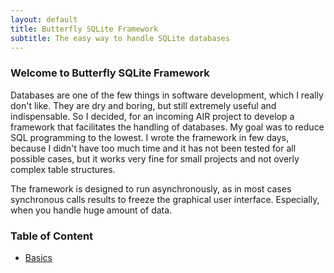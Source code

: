 ```yaml
---
layout: default
title: Butterfly SQLite Framework
subtitle: The easy way to handle SQLite databases
---
```



### Welcome to Butterfly SQLite Framework
Databases are one of the few things in software development, which I really don't like. 
They are dry and boring, but still extremely useful and indispensable. 
So I decided, for an incoming AIR project to develop a framework that facilitates the handling of databases. 
My goal was to reduce SQL programming to the lowest. I wrote the framework in few days, because 
I didn't have too much time and it has not been tested for all possible cases, 
but it works very fine for small projects and not overly complex table structures.

The framework is designed to run asynchronously, as in most cases synchronous calls results to freeze the graphical user interface. 
Especially, when you handle huge amount of data.

### Table of Content

* [Basics](basics.html)